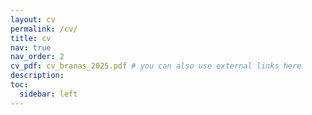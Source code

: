 ```yaml
---
layout: cv
permalink: /cv/
title: cv
nav: true
nav_order: 2
cv_pdf: cv_branas_2025.pdf # you can also use external links here
description: 
toc:
  sidebar: left
---
```

